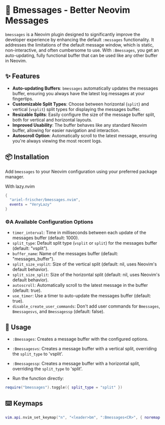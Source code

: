 # 💬 Bmessages - Better Neovim Messages

`bmessages` is a Neovim plugin designed to significantly improve the developer experience by enhancing the default `:messages` functionality. It addresses the limitations of the default message window, which is static, non-interactive, and often cumbersome to use. With `:Bmessages`, you get an auto-updating, fully functional buffer that can be used like any other buffer in Neovim.

## ✨ Features

- **Auto-updating Buffers**: `bmessages` automatically updates the messages buffer, ensuring you always have the latest log messages at your fingertips.
- **Customizable Split Types**: Choose between horizontal (`split`) and vertical (`vsplit`) split types for displaying the messages buffer.
- **Resizable Splits**: Easily configure the size of the message buffer split, both for vertical and horizontal layouts.
- **Improved Usability**: The buffer behaves like any standard Neovim buffer, allowing for easier navigation and interaction.
- **Autoscroll Option**: Automatically scroll to the latest message, ensuring you're always viewing the most recent logs.

## 📦 Installation

Add `bmessages` to your Neovim configuration using your preferred package manager.

With lazy.nvim
```lua
{
  "ariel-frischer/bmessages.nvim",
  events = "VeryLazy"
}
```

### ⚙️A Available Configuration Options

- `timer_interval`: Time in milliseconds between each update of the messages buffer (default: 1000).
- `split_type`: Default split type (`vsplit` or `split`) for the messages buffer (default: "vsplit").
- `buffer_name`: Name of the messages buffer (default: "messages_buffer").
- `split_size_vsplit`: Size of the vertical split (default: nil, uses Neovim's default behavior).
- `split_size_split`: Size of the horizontal split (default: nil, uses Neovim's default behavior).
- `autoscroll`: Automatically scroll to the latest message in the buffer (default: true).
- `use_timer`: Use a timer to auto-update the messages buffer (default: true).
- `disable_create_user_commands`: Don't add user commands for `Bmessages`, `Bmessagesvs`, and `Bmessagessp` (default: false).

## 🚀 Usage

- `:Bmessages`: Creates a message buffer with the configured options.
- `:Bmessagesvs`: Creates a message buffer with a vertical split, overriding the `split_type` to 'vsplit'.
- `:Bmessagessp`: Creates a message buffer with a horizontal split, overriding the `split_type` to 'split'.

- Run the function directly:
```lua
require("bmessages").toggle({ split_type = "split" })
```

## ⌨️  Keymaps

```lua
vim.api.nvim_set_keymap("n", "<leader>bm", ":Bmessages<CR>", { noremap = true, silent = true })
```
